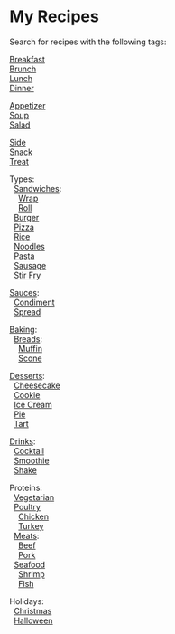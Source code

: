 # My Recipes

Search for recipes with the following tags:

[Breakfast](https://github.com/search?q=repo%3Alucaswinningham%2Frecipes+"TAG%3A+breakfast"&type=code)  
[Brunch](https://github.com/search?q=repo%3Alucaswinningham%2Frecipes+"TAG%3A+brunch"&type=code)  
[Lunch](https://github.com/search?q=repo%3Alucaswinningham%2Frecipes+"TAG%3A+lunch"&type=code)  
[Dinner](https://github.com/search?q=repo%3Alucaswinningham%2Frecipes+"TAG%3A+dinner"&type=code)  

[Appetizer](https://github.com/search?q=repo%3Alucaswinningham%2Frecipes+"TAG%3A+appetizer"&type=code)  
[Soup](https://github.com/search?q=repo%3Alucaswinningham%2Frecipes+"TAG%3A+soup"&type=code)  
[Salad](https://github.com/search?q=repo%3Alucaswinningham%2Frecipes+"TAG%3A+salad"&type=code)  

[Side](https://github.com/search?q=repo%3Alucaswinningham%2Frecipes+"TAG%3A+side"&type=code)  
[Snack](https://github.com/search?q=repo%3Alucaswinningham%2Frecipes+"TAG%3A+snack"&type=code)  
[Treat](https://github.com/search?q=repo%3Alucaswinningham%2Frecipes+"TAG%3A+treat"&type=code)  

Types:  
&nbsp;&nbsp;[Sandwiches](https://github.com/search?q=repo%3Alucaswinningham%2Frecipes+"TAG%3A+sandwich"&type=code):  
&nbsp;&nbsp;&nbsp;&nbsp;[Wrap](https://github.com/search?q=repo%3Alucaswinningham%2Frecipes+"TAG%3A+wrap"&type=code)  
&nbsp;&nbsp;&nbsp;&nbsp;[Roll](https://github.com/search?q=repo%3Alucaswinningham%2Frecipes+"TAG%3A+roll"&type=code)  
&nbsp;&nbsp;[Burger](https://github.com/search?q=repo%3Alucaswinningham%2Frecipes+"TAG%3A+burger"&type=code)  
&nbsp;&nbsp;[Pizza](https://github.com/search?q=repo%3Alucaswinningham%2Frecipes+"TAG%3A+pizza"&type=code)  
&nbsp;&nbsp;[Rice](https://github.com/search?q=repo%3Alucaswinningham%2Frecipes+"TAG%3A+rice"&type=code)  
&nbsp;&nbsp;[Noodles](https://github.com/search?q=repo%3Alucaswinningham%2Frecipes+"TAG%3A+noodles"&type=code)  
&nbsp;&nbsp;[Pasta](https://github.com/search?q=repo%3Alucaswinningham%2Frecipes+"TAG%3A+pasta"&type=code)  
&nbsp;&nbsp;[Sausage](https://github.com/search?q=repo%3Alucaswinningham%2Frecipes+"TAG%3A+sausage"&type=code)  
&nbsp;&nbsp;[Stir Fry](https://github.com/search?q=repo%3Alucaswinningham%2Frecipes+"TAG%3A+stir+fry"&type=code)  

[Sauces](https://github.com/search?q=repo%3Alucaswinningham%2Frecipes+"TAG%3A+sauce"&type=code):  
&nbsp;&nbsp;[Condiment](https://github.com/search?q=repo%3Alucaswinningham%2Frecipes+"TAG%3A+condiment"&type=code)  
&nbsp;&nbsp;[Spread](https://github.com/search?q=repo%3Alucaswinningham%2Frecipes+"TAG%3A+spread"&type=code)  

[Baking](https://github.com/search?q=repo%3Alucaswinningham%2Frecipes+"TAG%3A+baking"&type=code):  
&nbsp;&nbsp;[Breads](https://github.com/search?q=repo%3Alucaswinningham%2Frecipes+"TAG%3A+bread"&type=code):  
&nbsp;&nbsp;&nbsp;&nbsp;[Muffin](https://github.com/search?q=repo%3Alucaswinningham%2Frecipes+"TAG%3A+muffin"&type=code)  
&nbsp;&nbsp;&nbsp;&nbsp;[Scone](https://github.com/search?q=repo%3Alucaswinningham%2Frecipes+"TAG%3A+scone"&type=code)  

[Desserts](https://github.com/search?q=repo%3Alucaswinningham%2Frecipes+"TAG%3A+dessert"&type=code):  
&nbsp;&nbsp;[Cheesecake](https://github.com/search?q=repo%3Alucaswinningham%2Frecipes+"TAG%3A+cheesecake"&type=code)  
&nbsp;&nbsp;[Cookie](https://github.com/search?q=repo%3Alucaswinningham%2Frecipes+"TAG%3A+cookie"&type=code)  
&nbsp;&nbsp;[Ice Cream](https://github.com/search?q=repo%3Alucaswinningham%2Frecipes+"TAG%3A+ice+cream"&type=code)  
&nbsp;&nbsp;[Pie](https://github.com/search?q=repo%3Alucaswinningham%2Frecipes+"TAG%3A+pie"&type=code)  
&nbsp;&nbsp;[Tart](https://github.com/search?q=repo%3Alucaswinningham%2Frecipes+"TAG%3A+tart"&type=code)  

[Drinks](https://github.com/search?q=repo%3Alucaswinningham%2Frecipes+"TAG%3A+drink"&type=code):  
&nbsp;&nbsp;[Cocktail](https://github.com/search?q=repo%3Alucaswinningham%2Frecipes+"TAG%3A+cocktail"&type=code)  
&nbsp;&nbsp;[Smoothie](https://github.com/search?q=repo%3Alucaswinningham%2Frecipes+"TAG%3A+smoothie"&type=code)  
&nbsp;&nbsp;[Shake](https://github.com/search?q=repo%3Alucaswinningham%2Frecipes+"TAG%3A+shake"&type=code)  

Proteins:  
&nbsp;&nbsp;[Vegetarian](https://github.com/search?q=repo%3Alucaswinningham%2Frecipes+"TAG%3A+vegetarian"&type=code)  
&nbsp;&nbsp;[Poultry](https://github.com/search?q=repo%3Alucaswinningham%2Frecipes+"TAG%3A+poultry"&type=code)  
&nbsp;&nbsp;&nbsp;&nbsp;[Chicken](https://github.com/search?q=repo%3Alucaswinningham%2Frecipes+"TAG%3A+chicken"&type=code)  
&nbsp;&nbsp;&nbsp;&nbsp;[Turkey](https://github.com/search?q=repo%3Alucaswinningham%2Frecipes+"TAG%3A+turkey"&type=code)  
&nbsp;&nbsp;[Meats](https://github.com/search?q=repo%3Alucaswinningham%2Frecipes+"TAG%3A+meat"&type=code):  
&nbsp;&nbsp;&nbsp;&nbsp;[Beef](https://github.com/search?q=repo%3Alucaswinningham%2Frecipes+"TAG%3A+beef"&type=code)  
&nbsp;&nbsp;&nbsp;&nbsp;[Pork](https://github.com/search?q=repo%3Alucaswinningham%2Frecipes+"TAG%3A+pork"&type=code)  
&nbsp;&nbsp;[Seafood](https://github.com/search?q=repo%3Alucaswinningham%2Frecipes+"TAG%3A+seafood"&type=code)  
&nbsp;&nbsp;&nbsp;&nbsp;[Shrimp](https://github.com/search?q=repo%3Alucaswinningham%2Frecipes+"TAG%3A+shrimp"&type=code)  
&nbsp;&nbsp;&nbsp;&nbsp;[Fish](https://github.com/search?q=repo%3Alucaswinningham%2Frecipes+"TAG%3A+fish"&type=code)  

Holidays:  
&nbsp;&nbsp;[Christmas](https://github.com/search?q=repo%3Alucaswinningham%2Frecipes+"TAG%3A+christmas"&type=code)  
&nbsp;&nbsp;[Halloween](https://github.com/search?q=repo%3Alucaswinningham%2Frecipes+"TAG%3A+halloween"&type=code)  
